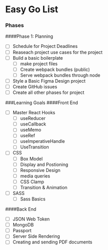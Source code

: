# Easy Go List

### Phases

####Phase 1: Planning

- [ ] Schedule for Project Deadlines
- [ ] Reaseach project use cases for the project
- [ ] Build a basic boilerplate
  - [ ] make project files
  - [ ] Create webpack bundles (public)
  - [ ] Serve webpack bundles through node
- [ ] Style a Basic Figma Design project
- [ ] Create GitHub issues
- [ ] Create all other phases for project

###Learning Goals
####Front End

- [ ] Master React Hooks
  - [ ] useReducer
  - [ ] useCallback
  - [ ] useMemo
  - [ ] useRef
  - [ ] useImperativeHandle
  - [ ] UseTransition
- [ ] CSS
  - [ ] Box Model
  - [ ] Display and Postioning
  - [ ] Responsive Design
  - [ ] media queries
  - [ ] CSS Clamp
  - [ ] Transition & Animation
- [ ] SASS
  - [ ] Sass Basics

####Back End

- [ ] JSON Web Token
- [ ] MongoDB
- [ ] Passport
- [ ] Server Side Rendering
- [ ] Creating and sending PDF documents
